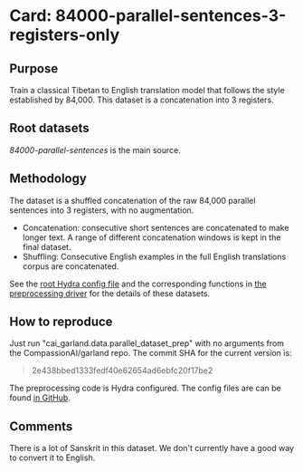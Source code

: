 # Card: 84000-parallel-sentences-3-registers-only

## Purpose

Train a classical Tibetan to English translation model that follows the style established by 84,000. This dataset is a concatenation into 3 registers.

## Root datasets

_84000-parallel-sentences_ is the main source.

## Methodology

The dataset is a shuffled concatenation of the raw 84,000 parallel sentences into 3 registers, with no augmentation.

- Concatenation: consecutive short sentences are concatenated to make longer text. A range of different concatenation windows is kept in the final dataset.
- Shuffling: Consecutive English examples in the full English translations corpus are concatenated.

See the [root Hydra config file](https://github.com/CompassionAI/garland/blob/2e438bbed1333fedf40e62654ad6ebfc20f17be2/cai_garland/data/dataset_prep.config/config.yaml) and the corresponding functions in [the preprocessing driver](https://github.com/CompassionAI/garland/blob/2e438bbed1333fedf40e62654ad6ebfc20f17be2/cai_garland/data/parallel_dataset_prep.py) for the details of these datasets.

## How to reproduce

Just run "cai_garland.data.parallel_dataset_prep" with no arguments from the CompassionAI/garland repo. The commit SHA for the current version is:

> 2e438bbed1333fedf40e62654ad6ebfc20f17be2

The preprocessing code is Hydra configured. The config files are can be found [in GitHub](https://github.com/CompassionAI/garland/tree/2e438bbed1333fedf40e62654ad6ebfc20f17be2/cai_garland/data/dataset_prep.config).

## Comments

There is a lot of Sanskrit in this dataset. We don't currently have a good way to convert it to English.
